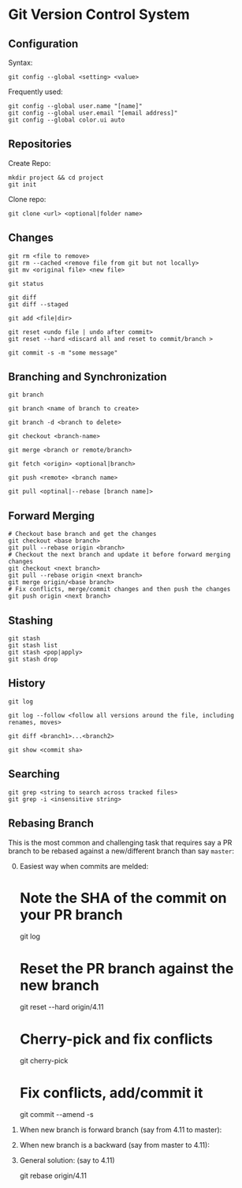# Git Version Control System

## Configuration

Syntax:

    git config --global <setting> <value>

Frequently used:

    git config --global user.name "[name]"
    git config --global user.email "[email address]"
    git config --global color.ui auto

## Repositories

Create Repo:

    mkdir project && cd project
    git init

Clone repo:

    git clone <url> <optional|folder name>

## Changes

    git rm <file to remove>
    git rm --cached <remove file from git but not locally>
    git mv <original file> <new file>

    git status

    git diff
    git diff --staged

    git add <file|dir>

    git reset <undo file | undo after commit>
    git reset --hard <discard all and reset to commit/branch >

    git commit -s -m "some message"

## Branching and Synchronization

    git branch

    git branch <name of branch to create>

    git branch -d <branch to delete>

    git checkout <branch-name>

    git merge <branch or remote/branch>

    git fetch <origin> <optional|branch>

    git push <remote> <branch name>

    git pull <optinal|--rebase [branch name]>

## Forward Merging

    # Checkout base branch and get the changes
    git checkout <base branch>
    git pull --rebase origin <branch>
    # Checkout the next branch and update it before forward merging changes
    git checkout <next branch>
    git pull --rebase origin <next branch>
    git merge origin/<base branch>
    # Fix conflicts, merge/commit changes and then push the changes
    git push origin <next branch>

## Stashing

    git stash
    git stash list
    git stash <pop|apply>
    git stash drop

## History

    git log

    git log --follow <follow all versions around the file, including renames, moves>

    git diff <branch1>...<branch2>

    git show <commit sha>

## Searching

    git grep <string to search across tracked files>
    git grep -i <insensitive string>

## Rebasing Branch

This is the most common and challenging task that requires say a PR branch to
be rebased against a new/different branch than say `master`:

0. Easiest way when commits are melded:

    # Note the SHA of the commit on your PR branch
    git log
    # Reset the PR branch against the new branch
    git reset --hard origin/4.11
    # Cherry-pick and fix conflicts
    git cherry-pick <SHA of original commit>
    # Fix conflicts, add/commit it
    git commit --amend -s

1. When new branch is forward branch (say from 4.11 to master):

2. When new branch is a backward (say from master to 4.11):

3. General solution: (say to 4.11)

    git rebase origin/4.11
